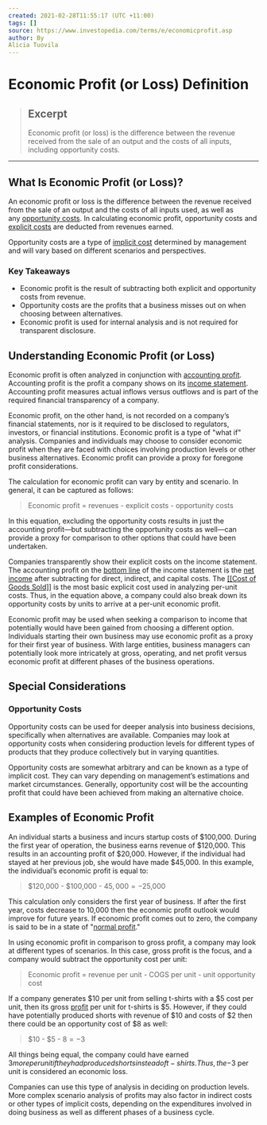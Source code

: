 ```yaml
---
created: 2021-02-28T11:55:17 (UTC +11:00)
tags: []
source: https://www.investopedia.com/terms/e/economicprofit.asp
author: By
Alicia Tuovila
---
```


# Economic Profit (or Loss) Definition

> ## Excerpt
> Economic profit (or loss) is the difference between the revenue received from the sale of an output and the costs of all inputs, including opportunity costs.

---
## What Is Economic Profit (or Loss)?

An economic profit or loss is the difference between the revenue received from the sale of an output and the costs of all inputs used, as well as any [opportunity costs](https://www.investopedia.com/terms/o/opportunitycost.asp). In calculating economic profit, opportunity costs and [explicit costs](https://www.investopedia.com/terms/e/explicitcost.asp) are deducted from revenues earned.

Opportunity costs are a type of [implicit cost](https://www.investopedia.com/terms/i/implicitcost.asp) determined by management and will vary based on different scenarios and perspectives.

### Key Takeaways

-   Economic profit is the result of subtracting both explicit and opportunity costs from revenue.
-   Opportunity costs are the profits that a business misses out on when choosing between alternatives.
-   Economic profit is used for internal analysis and is not required for transparent disclosure.

## Understanding Economic Profit (or Loss)

Economic profit is often analyzed in conjunction with [accounting profit](https://www.investopedia.com/terms/a/accountingprofit.asp). Accounting profit is the profit a company shows on its [income statement](https://www.investopedia.com/terms/i/incomestatement.asp). Accounting profit measures actual inflows versus outflows and is part of the required financial transparency of a company.

Economic profit, on the other hand, is not recorded on a company’s financial statements, nor is it required to be disclosed to regulators, investors, or financial institutions. Economic profit is a type of "what if" analysis. Companies and individuals may choose to consider economic profit when they are faced with choices involving production levels or other business alternatives. Economic profit can provide a proxy for foregone profit considerations.

The calculation for economic profit can vary by entity and scenario. In general, it can be captured as follows:

> Economic profit = revenues - explicit costs - opportunity costs

In this equation, excluding the opportunity costs results in just the accounting profit—but subtracting the opportunity costs as well—can provide a proxy for comparison to other options that could have been undertaken.

Companies transparently show their explicit costs on the income statement. The accounting profit on the [bottom line](https://www.investopedia.com/terms/b/bottomline.asp) of the income statement is the [net income](https://www.investopedia.com/terms/n/netincome.asp) after subtracting for direct, indirect, and capital costs. The [[[Cost of Goods Sold]]](https://www.investopedia.com/terms/c/cogs.asp) is the most basic explicit cost used in analyzing per-unit costs. Thus, in the equation above, a company could also break down its opportunity costs by units to arrive at a per-unit economic profit.

Economic profit may be used when seeking a comparison to income that potentially would have been gained from choosing a different option. Individuals starting their own business may use economic profit as a proxy for their first year of business. With large entities, business managers can potentially look more intricately at gross, operating, and net profit versus economic profit at different phases of the business operations.

## Special Considerations

### Opportunity Costs

Opportunity costs can be used for deeper analysis into business decisions, specifically when alternatives are available. Companies may look at opportunity costs when considering production levels for different types of products that they produce collectively but in varying quantities.

Opportunity costs are somewhat arbitrary and can be known as a type of implicit cost. They can vary depending on management’s estimations and market circumstances. Generally, opportunity cost will be the accounting profit that could have been achieved from making an alternative choice.

## Examples of Economic Profit

An individual starts a business and incurs startup costs of $100,000. During the first year of operation, the business earns revenue of $120,000. This results in an accounting profit of $20,000. However, if the individual had stayed at her previous job, she would have made $45,000. In this example, the individual’s economic profit is equal to:

> $120,000 - $100,000 - $45,000 = -$25,000

This calculation only considers the first year of business. If after the first year, costs decrease to 10,000 then the economic profit outlook would improve for future years. If economic profit comes out to zero, the company is said to be in a state of "[normal profit](https://www.investopedia.com/terms/n/normal_profit.asp)."

In using economic profit in comparison to gross profit, a company may look at different types of scenarios. In this case, gross profit is the focus, and a company would subtract the opportunity cost per unit:

> Economic profit = revenue per unit - COGS per unit - unit opportunity cost

If a company generates $10 per unit from selling t-shirts with a $5 cost per unit, then its gross [profit](https://www.investopedia.com/terms/p/profit.asp) per unit for t-shirts is $5. However, if they could have potentially produced shorts with revenue of $10 and costs of $2 then there could be an opportunity cost of $8 as well:

> $10 - $5 - $8 = -$3

All things being equal, the company could have earned $3 more per unit if they had produced shorts instead of t-shirts. Thus, the -$3 per unit is considered an economic loss.

Companies can use this type of analysis in deciding on production levels. More complex scenario analysis of profits may also factor in indirect costs or other types of implicit costs, depending on the expenditures involved in doing business as well as different phases of a business cycle.
